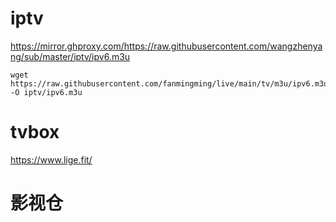 # iptv
https://mirror.ghproxy.com/https://raw.githubusercontent.com/wangzhenyang/sub/master/iptv/ipv6.m3u
```
wget https://raw.githubusercontent.com/fanmingming/live/main/tv/m3u/ipv6.m3u -O iptv/ipv6.m3u
```

# tvbox 
https://www.lige.fit/

# 影视仓

